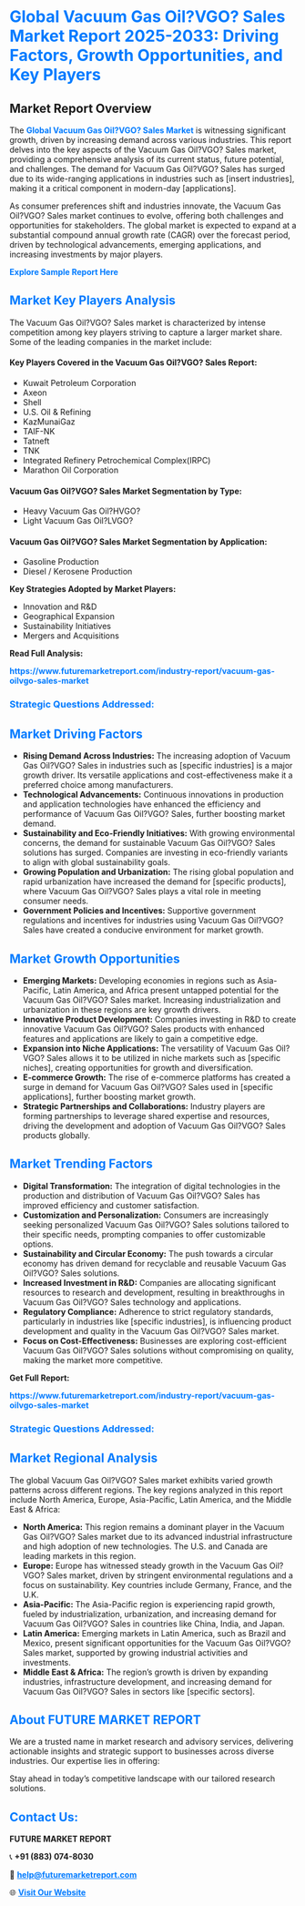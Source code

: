 <h1 style="color: #007BFF;">Global Vacuum Gas Oil?VGO? Sales Market Report 2025-2033: Driving Factors, Growth Opportunities, and Key Players</h1>

<section id="overview">
<h2>Market Report Overview</h2>
<p>The <a href="https://www.futuremarketreport.com/industry-report/vacuum-gas-oilvgo-sales-market" style="color: #007BFF; text-decoration: none;"><strong>Global Vacuum Gas Oil?VGO? Sales Market</strong></a> is witnessing significant growth, driven by increasing demand across various industries. This report delves into the key aspects of the Vacuum Gas Oil?VGO? Sales market, providing a comprehensive analysis of its current status, future potential, and challenges. The demand for Vacuum Gas Oil?VGO? Sales has surged due to its wide-ranging applications in industries such as [insert industries], making it a critical component in modern-day [applications].</p>
<p>As consumer preferences shift and industries innovate, the Vacuum Gas Oil?VGO? Sales market continues to evolve, offering both challenges and opportunities for stakeholders. The global market is expected to expand at a substantial compound annual growth rate (CAGR) over the forecast period, driven by technological advancements, emerging applications, and increasing investments by major players.</p>
</section>

<section id="overview">
<p><a href="https://www.futuremarketreport.com/request-sample/reportId=105263" style="color: #007BFF; text-decoration: none;"><strong>Explore Sample Report Here</strong></a></p>
</section>

<section id="key-players">
<h2 style="color: #007BFF;">Market Key Players Analysis</h2>
<p>The Vacuum Gas Oil?VGO? Sales market is characterized by intense competition among key players striving to capture a larger market share. Some of the leading companies in the market include:</p>
<h4>Key Players Covered in the Vacuum Gas Oil?VGO? Sales Report:</h4>
<ul><li>Kuwait Petroleum Corporation</li><li>Axeon</li><li>Shell</li><li>U.S. Oil &amp; Refining</li><li>KazMunaiGaz</li><li>TAIF-NK</li><li>Tatneft</li><li>TNK</li><li>Integrated Refinery Petrochemical Complex(IRPC)</li><li>Marathon Oil Corporation</li></ul>
<h4>Vacuum Gas Oil?VGO? Sales Market Segmentation by Type:</h4>
<ul><li>Heavy Vacuum Gas Oil?HVGO?</li><li>Light Vacuum Gas Oil?LVGO?</li></ul>

<h4>Vacuum Gas Oil?VGO? Sales Market Segmentation by Application:</h4>
<ul><li>Gasoline Production</li><li>Diesel / Kerosene Production</li></ul>
<p><strong>Key Strategies Adopted by Market Players:</strong></p>
<ul>
<li>Innovation and R&D</li>
<li>Geographical Expansion</li>
<li>Sustainability Initiatives</li>
<li>Mergers and Acquisitions</li>
</ul>
</section>

<section>
<p><strong>Read Full Analysis: </strong></p><a href="https://www.futuremarketreport.com/industry-report/vacuum-gas-oilvgo-sales-market" style="color: #007BFF; text-decoration: none;"><strong>https://www.futuremarketreport.com/industry-report/vacuum-gas-oilvgo-sales-market</strong></a>
<h3 style="color: #007BFF;">Strategic Questions Addressed:</h3>
</section>

<section id="driving-factors">
<h2 style="color: #007BFF;">Market Driving Factors</h2>
<ul>
<li><strong>Rising Demand Across Industries:</strong> The increasing adoption of Vacuum Gas Oil?VGO? Sales in industries such as [specific industries] is a major growth driver. Its versatile applications and cost-effectiveness make it a preferred choice among manufacturers.</li>
<li><strong>Technological Advancements:</strong> Continuous innovations in production and application technologies have enhanced the efficiency and performance of Vacuum Gas Oil?VGO? Sales, further boosting market demand.</li>
<li><strong>Sustainability and Eco-Friendly Initiatives:</strong> With growing environmental concerns, the demand for sustainable Vacuum Gas Oil?VGO? Sales solutions has surged. Companies are investing in eco-friendly variants to align with global sustainability goals.</li>
<li><strong>Growing Population and Urbanization:</strong> The rising global population and rapid urbanization have increased the demand for [specific products], where Vacuum Gas Oil?VGO? Sales plays a vital role in meeting consumer needs.</li>
<li><strong>Government Policies and Incentives:</strong> Supportive government regulations and incentives for industries using Vacuum Gas Oil?VGO? Sales have created a conducive environment for market growth.</li>
</ul>
</section>

<section id="growth-opportunities">
<h2 style="color: #007BFF;">Market Growth Opportunities</h2>
<ul>
<li><strong>Emerging Markets:</strong> Developing economies in regions such as Asia-Pacific, Latin America, and Africa present untapped potential for the Vacuum Gas Oil?VGO? Sales market. Increasing industrialization and urbanization in these regions are key growth drivers.</li>
<li><strong>Innovative Product Development:</strong> Companies investing in R&D to create innovative Vacuum Gas Oil?VGO? Sales products with enhanced features and applications are likely to gain a competitive edge.</li>
<li><strong>Expansion into Niche Applications:</strong> The versatility of Vacuum Gas Oil?VGO? Sales allows it to be utilized in niche markets such as [specific niches], creating opportunities for growth and diversification.</li>
<li><strong>E-commerce Growth:</strong> The rise of e-commerce platforms has created a surge in demand for Vacuum Gas Oil?VGO? Sales used in [specific applications], further boosting market growth.</li>
<li><strong>Strategic Partnerships and Collaborations:</strong> Industry players are forming partnerships to leverage shared expertise and resources, driving the development and adoption of Vacuum Gas Oil?VGO? Sales products globally.</li>
</ul>
</section>

<section id="trending-factors">
<h2 style="color: #007BFF;">Market Trending Factors</h2>
<ul>
<li><strong>Digital Transformation:</strong> The integration of digital technologies in the production and distribution of Vacuum Gas Oil?VGO? Sales has improved efficiency and customer satisfaction.</li>
<li><strong>Customization and Personalization:</strong> Consumers are increasingly seeking personalized Vacuum Gas Oil?VGO? Sales solutions tailored to their specific needs, prompting companies to offer customizable options.</li>
<li><strong>Sustainability and Circular Economy:</strong> The push towards a circular economy has driven demand for recyclable and reusable Vacuum Gas Oil?VGO? Sales solutions.</li>
<li><strong>Increased Investment in R&D:</strong> Companies are allocating significant resources to research and development, resulting in breakthroughs in Vacuum Gas Oil?VGO? Sales technology and applications.</li>
<li><strong>Regulatory Compliance:</strong> Adherence to strict regulatory standards, particularly in industries like [specific industries], is influencing product development and quality in the Vacuum Gas Oil?VGO? Sales market.</li>
<li><strong>Focus on Cost-Effectiveness:</strong> Businesses are exploring cost-efficient Vacuum Gas Oil?VGO? Sales solutions without compromising on quality, making the market more competitive.</li>
</ul>
</section>

<section>
<p><strong>Get Full Report: </strong></p><a href="https://www.futuremarketreport.com/industry-report/vacuum-gas-oilvgo-sales-market" style="color: #007BFF; text-decoration: none;"><strong>https://www.futuremarketreport.com/industry-report/vacuum-gas-oilvgo-sales-market</strong></a>
<h3 style="color: #007BFF;">Strategic Questions Addressed:</h3>
</section>


<section id="regional-analysis">
<h2 style="color: #007BFF;">Market Regional Analysis</h2>
<p>The global Vacuum Gas Oil?VGO? Sales market exhibits varied growth patterns across different regions. The key regions analyzed in this report include North America, Europe, Asia-Pacific, Latin America, and the Middle East & Africa:</p>
<ul>
<li><strong>North America:</strong> This region remains a dominant player in the Vacuum Gas Oil?VGO? Sales market due to its advanced industrial infrastructure and high adoption of new technologies. The U.S. and Canada are leading markets in this region.</li>
<li><strong>Europe:</strong> Europe has witnessed steady growth in the Vacuum Gas Oil?VGO? Sales market, driven by stringent environmental regulations and a focus on sustainability. Key countries include Germany, France, and the U.K.</li>
<li><strong>Asia-Pacific:</strong> The Asia-Pacific region is experiencing rapid growth, fueled by industrialization, urbanization, and increasing demand for Vacuum Gas Oil?VGO? Sales in countries like China, India, and Japan.</li>
<li><strong>Latin America:</strong> Emerging markets in Latin America, such as Brazil and Mexico, present significant opportunities for the Vacuum Gas Oil?VGO? Sales market, supported by growing industrial activities and investments.</li>
<li><strong>Middle East & Africa:</strong> The region’s growth is driven by expanding industries, infrastructure development, and increasing demand for Vacuum Gas Oil?VGO? Sales in sectors like [specific sectors].</li>
</ul>
</section>

<footer>
<h2 style="color: #007BFF;">About FUTURE MARKET REPORT</h2>
<p>We are a trusted name in market research and advisory services, delivering actionable insights and strategic support to businesses across diverse industries. Our expertise lies in offering:</p>

<p>Stay ahead in today’s competitive landscape with our tailored research solutions.</p>

<h2 style="color: #007BFF;">Contact Us:</h2>
<p><strong>FUTURE MARKET REPORT</strong></p>
<p>📞 <strong>+91 (883) 074-8030</strong></p>
<p>📧 <strong><a href="mailto:help@futuremarketreport.com" style="color: #007BFF;">help@futuremarketreport.com</a></strong></p>
<p>🌐 <strong><a href="https://www.futuremarketreport.com/" style="color: #007BFF;">Visit Our Website</a></strong></p>
</footer>